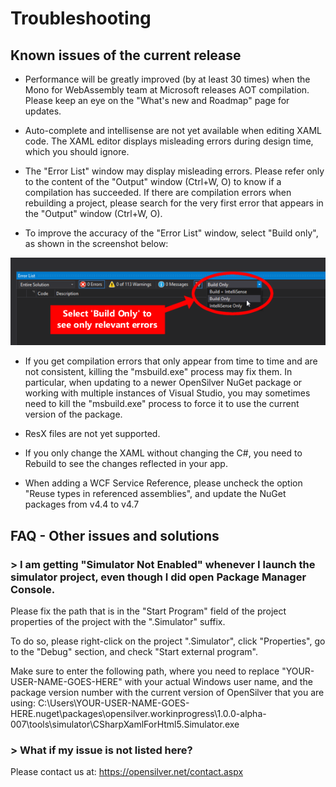 ﻿# Troubleshooting

## Known issues of the current release

- Performance will be greatly improved (by at least 30 times) when the Mono for WebAssembly team at Microsoft releases AOT compilation. Please keep an eye on the "What's new and Roadmap" page for updates.

- Auto-complete and intellisense are not yet available when editing XAML code. The XAML editor displays misleading errors during design time, which you should ignore.

- The "Error List" window may display misleading errors. Please refer only to the content of the "Output" window (Ctrl+W, O) to know if a compilation has succeeded. If there are compilation errors when rebuilding a project, please search for the very first error that appears in the "Output" window (Ctrl+W, O).

- To improve the accuracy of the "Error List" window, select "Build only", as shown in the screenshot below:

![Select 'Build Only' to see only relevant errors](/images/view-only-build-errors-small.png "Select 'Build Only' to see only relevant errors")

- If you get compilation errors that only appear from time to time and are not consistent, killing the "msbuild.exe" process may fix them. In particular, when updating to a newer OpenSilver NuGet package or working with multiple instances of Visual Studio, you may sometimes need to kill the "msbuild.exe" process to force it to use the current version of the package.

- ResX files are not yet supported.

- If you only change the XAML without changing the C#, you need to Rebuild to see the changes reflected in your app.

- When adding a WCF Service Reference, please uncheck the option "Reuse types in referenced assemblies", and update the NuGet packages from v4.4 to v4.7

## FAQ - Other issues and solutions

### > I am getting "Simulator Not Enabled" whenever I launch the simulator project, even though I did open Package Manager Console.

Please fix the path that is in the "Start Program" field of the project properties of the project with the ".Simulator" suffix.

To do so, please right-click on the project "<PROJECT NAME>.Simulator", click "Properties", go to the "Debug" section, and check "Start external program".

Make sure to enter the following path, where you need to replace "YOUR-USER-NAME-GOES-HERE" with your actual Windows user name, and the package version number with the current version of OpenSilver that you are using:
C:\Users\YOUR-USER-NAME-GOES-HERE\.nuget\packages\opensilver.workinprogress\1.0.0-alpha-007\tools\simulator\CSharpXamlForHtml5.Simulator.exe

### > What if my issue is not listed here?

Please contact us at: https://opensilver.net/contact.aspx


